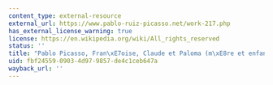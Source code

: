 ```yaml
---
content_type: external-resource
external_url: https://www.pablo-ruiz-picasso.net/work-217.php
has_external_license_warning: true
license: https://en.wikipedia.org/wiki/All_rights_reserved
status: ''
title: "Pablo Picasso, Fran\xE7oise, Claude et Paloma (m\xE8re et enfants) (1951)"
uid: fbf24559-0903-4d97-9857-de4c1ceb647a
wayback_url: ''
---
```

